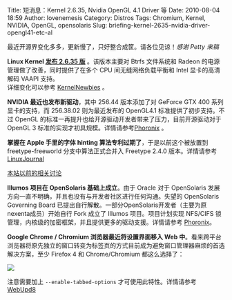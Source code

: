 Title: 短消息：Kernel 2.6.35, Nvidia OpenGL 4.1 Driver 等
Date: 2010-08-04 18:59
Author: lovenemesis
Category: Distros
Tags: Chromium, Kernel, NVIDIA, OpenGL, opensolaris
Slug: briefing-kernel-2635-nvidia-driver-opengl41-etc-al

最近开源界变化多多，更新慢了，只好整合成筐。请各位见谅！*感谢 Petty
来稿*

**Linux Kernel [发布 2.6.35 版](http://lkml.org/lkml/2010/8/1/188)**
。该版本主要对 Btrfs 文件系统和 Radeon
的电源管理做了改善，同时提供了在多个 CPU 间无缝网络负载平衡和 Intel
显卡的高清解码 VAAPI 支持。  
详细变化可以参考 [KernelNewbies](http://kernelnewbies.org/Linux_2_6_35)
。

**NVIDIA 最近也发布新驱动**，其中 256.44 版本添加了对 GeForce GTX 400
系列显卡的支持，而 256.38.02 则为最近发布的 OpenGL4.1
标准提供了初步支持。不过 OpenGL
的标准一再提升也给开源驱动开发者带来了压力，目前开源驱动对于 OpenGL 3
标准的实现才初具规模。详情请参考[Phoronix](http://www.phoronix.com/scan.php?page=news_item&px=ODQ2NQ)
。

**掌握在 Apple 手里的字体 hinting 算法专利过期了**，于是以前这个被放置到
freetype-freeworld 分支中算法正式合并入 Freetype 2.4.0 版本。详情请参考
[LinuxJournal](http://www.linuxjournal.com/content/prettier-fonts-way)

[本站以前的相关讨论](http://linuxtoy.org/archives/google-chrome-dev-updated-to-402881.html)

**Illumos 项目在 OpenSolaris 基础上成立**。由于 Oracle 对于 OpenSolaris
发展方向一直不明确，并且也没有与开发者社区进行任何沟通。失望的
OpenSolaris Governing Board
已提出自行解散。一部分OpenSolaris开发者（主要为原nexenta成员）开始自行
Fork 成立了 Illumos 项目。项目计划实现 NFS/CIFS
锁管理，内核级的加密框架，并且提供更多的驱动支援。详情请参考
[Phoronix](http://www.phoronix.com/scan.php?page=news_item&px=ODQ3MQ)。

**Google Chrome / Chromium 浏览器最近将设置界面移入 Web
中**。看来跨平台浏览器将原先独立的窗口转变为标签页的方式目前成为避免窗口管理器麻烦的首选解决方案，至少
Firefox 4 和 Chrome/Chromium 都这么选择了：

[![](http://linuxtoy.org/img/2010/08/screenshot-google-chrome-options-google-chrome.png)](http://linuxtoy.org/img/2010/08/screenshot-google-chrome-options-google-chrome.png)

注意需要加上 `--enable-tabbed-options` 才可使用此特性。详情请参考
[WebUpd8](http://www.webupd8.org/2010/08/chromium-options-window-moved-in.html)
